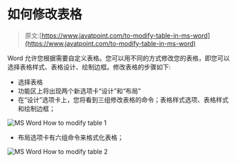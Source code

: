 # 如何修改表格

> 原文:[https://www.javatpoint.com/to-modify-table-in-ms-word](https://www.javatpoint.com/to-modify-table-in-ms-word)

Word 允许您根据需要自定义表格。您可以用不同的方式修改您的表格，即您可以选择表格样式、表格设计、绘制边框。修改表格的步骤如下:

*   选择表格
*   功能区上将出现两个新选项卡“设计”和“布局”
*   在“设计”选项卡上，您将看到三组修改表格的命令；表格样式选项、表格样式和绘制边框；

![MS Word How to modify table 1](../Images/603e4f689e8e8252f217ccdb5f48342e.png)

*   布局选项卡有六组命令来格式化表格；

![MS Word How to modify table 2](../Images/69dd56ec2cce1e83e63fee81e9b57b95.png)